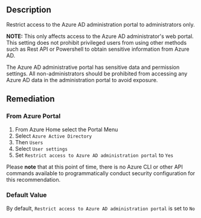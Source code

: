 ## Description

Restrict access to the Azure AD administration portal to administrators only.

**NOTE:** This only affects access to the Azure AD administrator's web portal. This setting does not prohibit privileged users from using other methods such as Rest API or Powershell to obtain sensitive information from Azure AD.

The Azure AD administrative portal has sensitive data and permission settings. All non-administrators should be prohibited from accessing any Azure AD data in the administration portal to avoid exposure.

## Remediation

### From Azure Portal

  1. From Azure Home select the Portal Menu
  2. Select `Azure Active Directory`
  3. Then `Users`
  4. Select `User settings`
  5. Set `Restrict access to Azure AD administration portal` to `Yes`

Please **note** that at this point of time, there is no Azure CLI or other API commands available to programmatically conduct security configuration for this recommendation.

### Default Value

By default, `Restrict access to Azure AD administration portal` is set to `No`